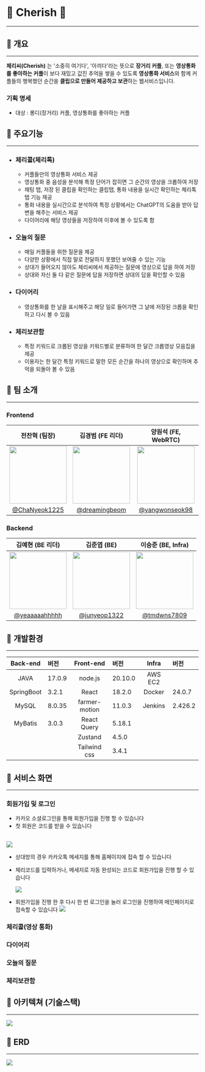 # 🍒 Cherish 🍒

---

## 💚 개요

---

**체리씨(Cherish)** 는 '소중히 여기다', '아끼다'라는 뜻으로 **장거리 커플**, 또는 **영상통화를 좋아하는 커플**이 보다 재밌고 값진 추억을 쌓을 수 있도록 **영상통화 서비스**와 함께 커플들의 행복했던 순간을 **클립으로 만들어 제공하고 보관**하는 웹서비스입니다.
<br/>

### 기획 명세

- 대상 : 롱디(장거리) 커플, 영상통화를 좋아하는 커플

## 💚 주요기능

---

- ### 체리콜(체리톡)

  - 커플들만의 영상통화 서비스 제공
  - 영상통화 중 음성을 분석해 특정 단어가 잡히면 그 순간의 영상을 크롭하여 저장
  - 채팅 탭, 저장 된 클립을 확인하는 클립탭, 통화 내용을 실시간 확인하는 체리톡 탭 기능 제공
  - 통화 내용을 실시간으로 분석하여 특정 상황에서는 ChatGPT의 도움을 받아 답변을 해주는 서비스 제공
  - 다이어리에 해당 영상들을 저장하여 이후에 볼 수 있도록 함
    <br />

- ### 오늘의 질문

  - 매일 커플들을 위한 질문을 제공
  - 다양한 상황에서 직접 말로 전달하지 못했던 보여줄 수 있는 기능
  - 상대가 들어오지 않아도 체리씨에서 제공하는 질문에 영상으로 답을 하여 저장
  - 상대와 자신 둘 다 같은 질문에 답을 저장하면 상대의 답을 확인할 수 있음
    <br />

- ### 다이어리

  - 영상통화를 한 날을 표시해주고 해당 일로 들어가면 그 날에 저장된 크롭을 확인하고 다시 볼 수 있음
    <br />

- ### 체리보관함
  - 특정 키워드로 크롭된 영상을 키워드별로 분류하여 한 달간 크롭영상 모음집을 제공
  - 이용자는 한 달간 특정 키워드로 말한 모든 순간을 하나의 영상으로 확인하며 추억을 되돌아 볼 수 있음
    <br />

## 💚 팀 소개

---

### Frontend

|                             전찬혁 (팀장)                             |                           김경범 (FE 리더)                           |                          양원석 (FE, WebRTC)                          |
| :-------------------------------------------------------------------: | :------------------------------------------------------------------: | :-------------------------------------------------------------------: |
| <img src="assets/img/profile/chanhyeok.jpg" width="150" height="150"> | <img src="assets/img/profile/kyungbum.jpg" width="150" height="150"> | <img src="assets/img/profile/wonseok.jpeg" width="150" height="150" > |
|           [@ChaNyeok1225](https://github.com/ChaNyeok1225)            |           [@dreamingbeom](https://github.com/dreamingbeom)           |          [@yangwonseok98](https://github.com/yangwonseok98)           |

### Backend

|                          김예현 (BE 리더)                           |                             김준엽 (BE)                             |                          이승준 (BE, Infra)                          |
| :-----------------------------------------------------------------: | :-----------------------------------------------------------------: | :------------------------------------------------------------------: |
| <img src="assets/img/profile/yehyeon.jpg" width="150" height="150"> | <img src="assets/img/profile/junyeop.jpg" width="150" height="150"> | <img src="assets/img/profile/seungjun.jpg" width="150" height="150"> |
|          [@yeaaaaahhhhh](https://github.com/yeaaaaahhhhh)           |           [@junyeop1322](https://github.com/junyeop1322)            |             [@tmdwns7809](https://github.com/tmdwns7809)             |

## 💚 개발환경

---

|  Back-end  | 버전   |   Front-end   | 버전    |  Infra  | 버전    |
| :--------: | :----- | :-----------: | :------ | :-----: | :------ |
|    JAVA    | 17.0.9 |    node.js    | 20.10.0 | AWS EC2 |         |
| SpringBoot | 3.2.1  |     React     | 18.2.0  | Docker  | 24.0.7  |
|   MySQL    | 8.0.35 | farmer-motion | 11.0.3  | Jenkins | 2.426.2 |
|  MyBatis   | 3.0.3  |  React Query  | 5.18.1  |
|            |        |    Zustand    | 4.5.0   |
|            |        | Tailwind css  | 3.4.1   |

[//]: # "|   Front-end   | 버전     | "
[//]: # "|:-------------:|:-------|"
[//]: # "|    node.js    | 20.10.0 |"
[//]: # "|     React     | 18.2.0 |"
[//]: # "| farmer-motion | 11.0.3 |"
[//]: # "|  React Query  | 5.18.1 |"
[//]: # "|    Zustand    | 4.5.0  |"
[//]: # "| Tailwind css  | 3.4.1  |"
[//]: #
[//]: # "|  Infra  | 버전      | "
[//]: # "|:-------:|:--------|"
[//]: # "| AWS EC2 |         |"
[//]: # "| Docker  | 24.0.7  |"
[//]: # "| Jenkins | 2.426.2 |"

## 💚 서비스 화면

---

### 회원가입 및 로그인

- 카카오 소셜로그인을 통해 회원가입을 진행 할 수 있습니다
- 첫 회원은 코드를 받을 수 있습니다
<br />

  <img src="assets/gif/signup1.gif">

- 상대방의 경우 카카오톡 메세지를 통해 홈페이지에 접속 할 수 있습니다
- 체리코드를 입력하거나, 메세지로 자동 완성되는 코드로 회원가입을 진행 할 수 있습니다

  <img src="assets/gif/signup2.gif">

- 회원가입을 진행 한 후 다시 한 번 로그인을 눌러 로그인을 진행하여 메인페이지로 접속할 수 있습니다
  <img src="assets/gif/login.gif">

### 체리콜(영상 통화)

### 다이어리

### 오늘의 질문

### 체리보관함

## 💚 아키텍쳐 (기술스택)

---

<img src="assets/img/architecture.PNG">

## 💚 ERD

---

<img src="assets/img/erd/ERD.PNG">
